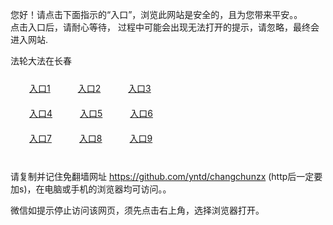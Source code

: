 您好！请点击下面指示的“入口”，浏览此网站是安全的，且为您带来平安。。 <br/>
点击入口后，请耐心等待， 过程中可能会出现无法打开的提示，请忽略，最终会进入网站. </br>

法轮大法在长春<br/>
<div style="padding:10px"><a style="margin:20px" target="_blank" href="https://d37wgqrdapnuwc.cloudfront.net/2Qpsp?mhvqwzs" id="ccLink1" rel="nofollow">入口1</a> <a target="_blank" style="margin:20px" href="https://d1ntgnp0fv2xuw.cloudfront.net/2Qpsp?vttovrmf" id="ccLink2" rel="nofollow">入口2</a> <a style="margin:20px" target="_blank" href="https://d323ijo1qewond.cloudfront.net/2Qpsp?jkurr" id="ccLink3" rel="nofollow">入口3</a></div>

<div style="padding:10px" ><a style="margin:20px" target="_blank" href="https://d37wgqrdapnuwc.cloudfront.net/2Qpsp?mhvqwzs" id="ccLink4" rel="nofollow">入口4</a> <a style="margin:20px" href="https://d1ntgnp0fv2xuw.cloudfront.net/2Qpsp?vttovrmf" target="_blank" id="ccLink5" rel="nofollow">入口5</a> <a style="margin:20px" href="https://d323ijo1qewond.cloudfront.net/2Qpsp?jkurr" target="_blank" id="ccLink6" rel="nofollow">入口6</a></div>

<div style="padding:10px"><a style="margin:20px" target="_blank" href="https://d37wgqrdapnuwc.cloudfront.net/2Qpsp?mhvqwzs" id="ccLink7" rel="nofollow">入口7</a> <a style="margin:20px" href="https://d1ntgnp0fv2xuw.cloudfront.net/2Qpsp?vttovrmf" target="_blank" id="ccLink8" rel="nofollow">入口8</a> <a style="margin:20px" target="_blank" href="https://d323ijo1qewond.cloudfront.net/2Qpsp?jkurr" id="ccLink9" rel="nofollow">入口9</a></div>

<br/>



请复制并记住免翻墙网址 https://github.com/yntd/changchunzx (http后一定要加s)，在电脑或手机的浏览器均可访问。。<br/>

微信如提示停止访问该网页，须先点击右上角，选择浏览器打开。
